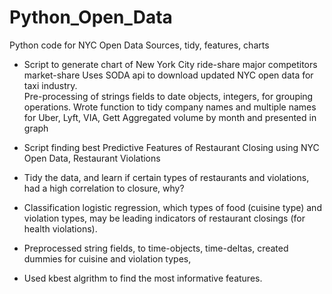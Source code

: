 # Python_Open_Data
Python code for NYC Open Data Sources, tidy, features, charts

* Script to generate chart of New York City ride-share major competitors market-share 
Uses SODA api to download updated NYC open data for taxi industry.  
Pre-processing of strings fields to date objects, integers, for grouping operations.
Wrote function to tidy company names and multiple names for Uber, Lyft, VIA, Gett
Aggregated volume by month and presented in graph


* Script finding best Predictive Features of Restaurant Closing using NYC Open Data, Restaurant Violations
* Tidy the data, and learn if certain types of restaurants and violations, had a high correlation to closure, why? 
* Classification logistic regression,  which types of food (cuisine type) and violation types, may be leading indicators of restaurant closings (for health violations).   
* Preprocessed string fields, to time-objects, time-deltas, created dummies for cuisine and violation types, 
* Used kbest algrithm to find the most informative features.
